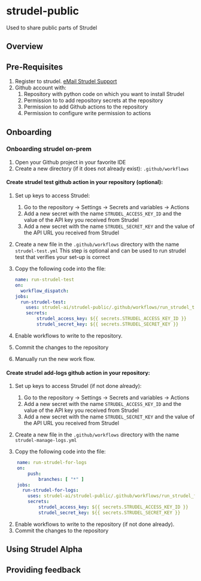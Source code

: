 # strudel-public
Used to share public parts of Strudel 
## Overview 

## Pre-Requisites
1. Register to strudel. <a href="mailto:foo@bar.example.com?subject=Hello%20World&amp;body=put%20body%20">eMail Strudel Support</a>
3. Github account with: 
   1. Repository with python code on which you want to install Strudel 
   2. Permission to  to add repository secrets at the repository
   3. Permission to add Github actions  to the repository
   4. Permission to configure write permission to actions
    

## Onboarding  
### Onboarding strudel on-prem
1. Open your Github project in your favorite IDE
2. Create a new directory (if it does not already exist): 
`.github/workflows`
#### Create strudel test github action in your repository (optional):
   1. Set up keys to access Strudel:
        1. Go to the repository &rarr; Settings &rarr; Secrets and variables  &rarr; Actions 
        3. Add a new secret with the name `STRUDEL_ACCESS_KEY_ID` and the value of the API key you received from Strudel
        4. Add a new secret with the name `STRUDEL_SECRET_KEY` and the value of the API URL you received from Strudel

   2. Create a new file in the `.github/workflows` directory with the name `strudel-test.yml`
   This step is optional and can be used to run strudel test 
   that verifies your set-up is correct 
   2. Copy the following code into the file:
      ```yaml
      name: run-strudel-test
      on:
        workflow_dispatch:
      jobs:
        run-strudel-test:
          uses: strudel-ai/strudel-public/.github/workflows/run_strudel_test.yml@v0.2.0
          secrets:
              strudel_access_key: ${{ secrets.STRUDEL_ACCESS_KEY_ID }}
              strudel_secret_key: ${{ secrets.STRUDEL_SECRET_KEY }}
      ```
   2. Enable workflows to write to the repository. 
   2. Commit the changes to the repository
   3. Manually run the new work flow. 

#### Create strudel add-logs github action in your repository:
   1. Set up keys to access Strudel (if not done already):
        1. Go to the repository &rarr; Settings &rarr; Secrets and variables  &rarr; Actions 
        3. Add a new secret with the name `STRUDEL_ACCESS_KEY_ID` and the value of the API key you received from Strudel
        4. Add a new secret with the name `STRUDEL_SECRET_KEY` and the value of the API URL you received from Strudel

   2. Create a new file in the `.github/workflows` directory with the name `strudel-manage-logs.yml`
   2. Copy the following code into the file:
```yaml
    name: run-strudel-for-logs
    on:
        push:
            branches: [ "*" ]
    jobs:
      run-strudel-for-logs:
        uses: strudel-ai/strudel-public/.github/workflows/run_strudel_for_logs.yml@v0.2.0
        secrets:
            strudel_access_key: ${{ secrets.STRUDEL_ACCESS_KEY_ID }}
            strudel_secret_key: ${{ secrets.STRUDEL_SECRET_KEY }}
```
   2. Enable workflows to write to the repository (if not done already). 
   2. Commit the changes to the repository 


## Using Strudel Alpha
## Providing feedback 
